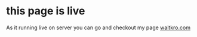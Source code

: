 # this page is live
As it running live on server you can go and checkout my page
[waitkro.com](https://waitkro.com)
